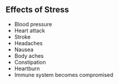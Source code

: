 ## Effects of Stress
- Blood pressure
- Heart attack
- Stroke
- Headaches
- Nausea
- Body aches
- Constipation
- Heartburn
- Immune system becomes compromised